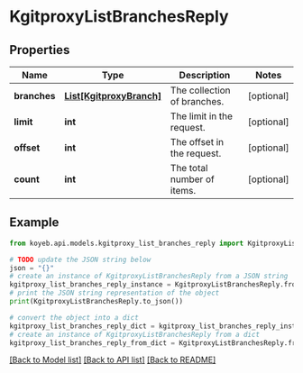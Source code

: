 # KgitproxyListBranchesReply


## Properties

Name | Type | Description | Notes
------------ | ------------- | ------------- | -------------
**branches** | [**List[KgitproxyBranch]**](KgitproxyBranch.md) | The collection of branches. | [optional] 
**limit** | **int** | The limit in the request. | [optional] 
**offset** | **int** | The offset in the request. | [optional] 
**count** | **int** | The total number of items. | [optional] 

## Example

```python
from koyeb.api.models.kgitproxy_list_branches_reply import KgitproxyListBranchesReply

# TODO update the JSON string below
json = "{}"
# create an instance of KgitproxyListBranchesReply from a JSON string
kgitproxy_list_branches_reply_instance = KgitproxyListBranchesReply.from_json(json)
# print the JSON string representation of the object
print(KgitproxyListBranchesReply.to_json())

# convert the object into a dict
kgitproxy_list_branches_reply_dict = kgitproxy_list_branches_reply_instance.to_dict()
# create an instance of KgitproxyListBranchesReply from a dict
kgitproxy_list_branches_reply_from_dict = KgitproxyListBranchesReply.from_dict(kgitproxy_list_branches_reply_dict)
```
[[Back to Model list]](../README.md#documentation-for-models) [[Back to API list]](../README.md#documentation-for-api-endpoints) [[Back to README]](../README.md)


